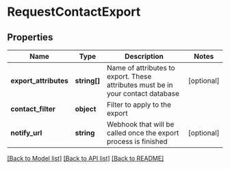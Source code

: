 # RequestContactExport

## Properties
Name | Type | Description | Notes
------------ | ------------- | ------------- | -------------
**export_attributes** | **string[]** | Name of attributes to export. These attributes must be in your contact database | [optional] 
**contact_filter** | **object** | Filter to apply to the export | 
**notify_url** | **string** | Webhook that will be called once the export process is finished | [optional] 

[[Back to Model list]](../README.md#documentation-for-models) [[Back to API list]](../README.md#documentation-for-api-endpoints) [[Back to README]](../README.md)


